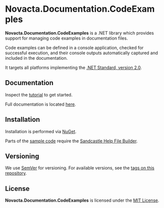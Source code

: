 # Novacta.Documentation.CodeExamples

**Novacta.Documentation.CodeExamples** is 
a .NET library which provides support for managing code examples 
in documentation files.

Code examples can be defined in a console application, 
checked for successful execution, and their 
console outputs automatically captured and
included in the documentation.

It targets all platforms implementing the 
[.NET Standard, version 2.0](https://github.com/dotnet/standard/blob/master/docs/versions/netstandard2.0.md).

## Documentation

Inspect the
[tutorial](http://novacta.github.io/documentation-code-examples/html/6b796d28-afa6-4b66-9fe7-b29258b921ed.htm)
to get started. 

Full documentation is located [here](http://novacta.github.io/documentation-code-examples/).

## Installation

Installation is performed via [NuGet](https://www.nuget.org/packages/Novacta.Documentation.CodeExamples).

Parts of the [sample code](https://github.com/novacta/documentation-code-examples/blob/master/samples)
require the
[Sandcastle Help File Builder](https://github.com/EWSoftware/SHFB).

## Versioning

We use [SemVer](http://semver.org/) for versioning. 
For available versions, see the [tags on this repository](https://github.com/novacta/documentation-code-examples/tags). 

## License

**Novacta.Documentation.CodeExamples** is licensed under the [MIT License](https://github.com/novacta/documentation-code-examples/blob/master/LICENSE.md). 